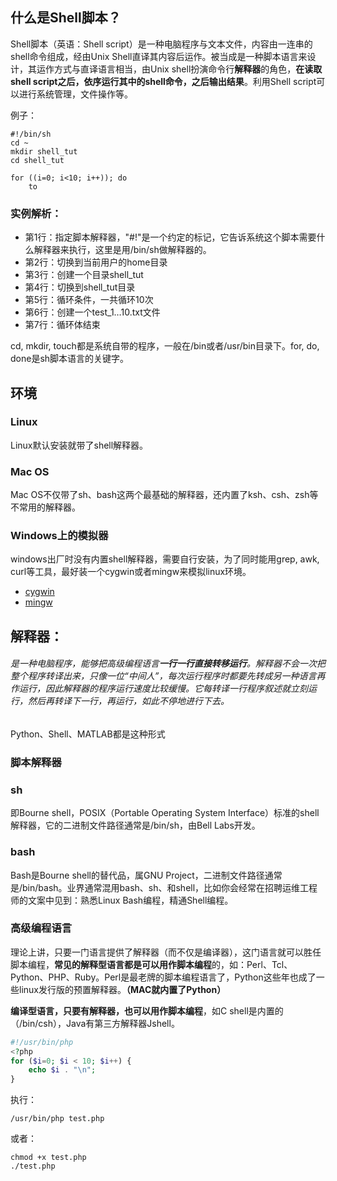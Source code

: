 ## 什么是Shell脚本？

Shell脚本（英语：Shell script）是一种电脑程序与文本文件，内容由一连串的shell命令组成，经由Unix Shell直译其内容后运作。被当成是一种脚本语言来设计，其运作方式与直译语言相当，由Unix shell扮演命令行**解释器**的角色，**在读取shell script之后，依序运行其中的shell命令，之后输出结果**。利用Shell script可以进行系统管理，文件操作等。

例子：

```shell
#!/bin/sh    
cd ~
mkdir shell_tut
cd shell_tut

for ((i=0; i<10; i++)); do
    to
```

### 实例解析：

- 第1行：指定脚本解释器，"#!"是一个约定的标记，它告诉系统这个脚本需要什么解释器来执行，这里是用/bin/sh做解释器的。
- 第2行：切换到当前用户的home目录
- 第3行：创建一个目录shell_tut
- 第4行：切换到shell_tut目录
- 第5行：循环条件，一共循环10次
- 第6行：创建一个test_1…10.txt文件
- 第7行：循环体结束

cd, mkdir, touch都是系统自带的程序，一般在/bin或者/usr/bin目录下。for, do, done是sh脚本语言的关键字。



## 环境

### Linux

Linux默认安装就带了shell解释器。

### Mac OS

Mac OS不仅带了sh、bash这两个最基础的解释器，还内置了ksh、csh、zsh等不常用的解释器。

### Windows上的模拟器

windows出厂时没有内置shell解释器，需要自行安装，为了同时能用grep, awk, curl等工具，最好装一个cygwin或者mingw来模拟linux环境。

- [cygwin](http://www.cygwin.com/)
- [mingw](http://www.mingw.org/)



## 解释器：

###### 是一种电脑程序，能够把高级编程语言**一行一行直接转移运行**。解释器不会一次把整个程序转译出来，只像一位“中间人”，每次运行程序时都要先转成另一种语言再作运行，因此解释器的程序运行速度比较缓慢。它每转译一行程序叙述就立刻运行，然后再转译下一行，再运行，如此不停地进行下去。

Python、Shell、MATLAB都是这种形式



### 脚本解释器

### sh

即Bourne shell，POSIX（Portable Operating System Interface）标准的shell解释器，它的二进制文件路径通常是/bin/sh，由Bell Labs开发。

### bash

Bash是Bourne shell的替代品，属GNU Project，二进制文件路径通常是/bin/bash。业界通常混用bash、sh、和shell，比如你会经常在招聘运维工程师的文案中见到：熟悉Linux Bash编程，精通Shell编程。

### 高级编程语言

理论上讲，只要一门语言提供了解释器（而不仅是编译器），这门语言就可以胜任脚本编程，**常见的解释型语言都是可以用作脚本编程**的，如：Perl、Tcl、Python、PHP、Ruby。Perl是最老牌的脚本编程语言了，Python这些年也成了一些linux发行版的预置解释器。**（MAC就内置了Python）**

**编译型语言，只要有解释器，也可以用作脚本编程**，如C shell是内置的（/bin/csh），Java有第三方解释器Jshell。

```php
#!/usr/bin/php
<?php
for ($i=0; $i < 10; $i++) {
    echo $i . "\n";
}
```

执行：

```shell
/usr/bin/php test.php
```

或者：

```shell
chmod +x test.php
./test.php
```